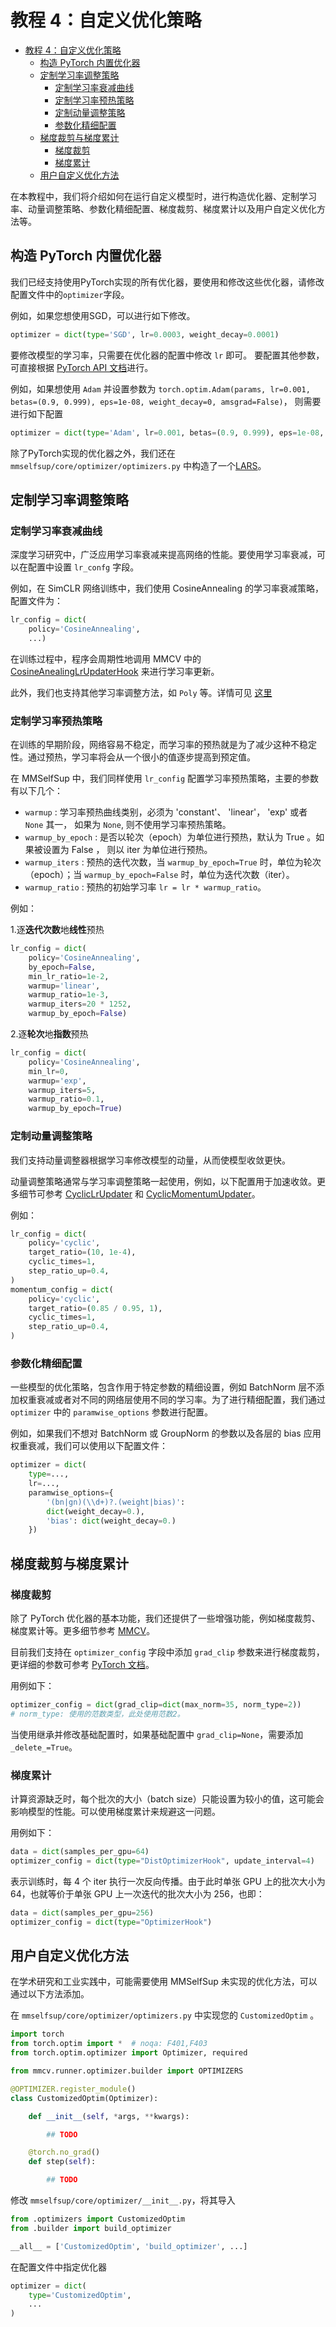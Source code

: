 # 教程 4：自定义优化策略

- [教程 4：自定义优化策略](#%E6%95%99%E7%A8%8B-4%EF%BC%9A%E8%87%AA%E5%AE%9A%E4%B9%89%E4%BC%98%E5%8C%96%E7%AD%96%E7%95%A5)
  - [构造 PyTorch 内置优化器](#%E6%9E%84%E9%80%A0-pytorch-%E5%86%85%E7%BD%AE%E4%BC%98%E5%8C%96%E5%99%A8)
  - [定制学习率调整策略](#%E5%AE%9A%E5%88%B6%E5%AD%A6%E4%B9%A0%E7%8E%87%E8%B0%83%E6%95%B4%E7%AD%96%E7%95%A5)
    - [定制学习率衰减曲线](#%E5%AE%9A%E5%88%B6%E5%AD%A6%E4%B9%A0%E7%8E%87%E8%A1%B0%E5%87%8F%E6%9B%B2%E7%BA%BF)
    - [定制学习率预热策略](#%E5%AE%9A%E5%88%B6%E5%AD%A6%E4%B9%A0%E7%8E%87%E9%A2%84%E7%83%AD%E7%AD%96%E7%95%A5)
    - [定制动量调整策略](#%E5%AE%9A%E5%88%B6%E5%8A%A8%E9%87%8F%E8%B0%83%E6%95%B4%E7%AD%96%E7%95%A5)
    - [参数化精细配置](#%E5%8F%82%E6%95%B0%E5%8C%96%E7%B2%BE%E7%BB%86%E9%85%8D%E7%BD%AE)
  - [梯度裁剪与梯度累计](#%E6%A2%AF%E5%BA%A6%E8%A3%81%E5%89%AA%E4%B8%8E%E6%A2%AF%E5%BA%A6%E7%B4%AF%E8%AE%A1)
    - [梯度裁剪](#%E6%A2%AF%E5%BA%A6%E8%A3%81%E5%89%AA)
    - [梯度累计](#%E6%A2%AF%E5%BA%A6%E7%B4%AF%E8%AE%A1)
  - [用户自定义优化方法](#%E7%94%A8%E6%88%B7%E8%87%AA%E5%AE%9A%E4%B9%89%E4%BC%98%E5%8C%96%E6%96%B9%E6%B3%95)

在本教程中，我们将介绍如何在运行自定义模型时，进行构造优化器、定制学习率、动量调整策略、参数化精细配置、梯度裁剪、梯度累计以及用户自定义优化方法等。

## 构造 PyTorch 内置优化器

我们已经支持使用PyTorch实现的所有优化器，要使用和修改这些优化器，请修改配置文件中的`optimizer`字段。

例如，如果您想使用SGD，可以进行如下修改。

```python
optimizer = dict(type='SGD', lr=0.0003, weight_decay=0.0001)
```

要修改模型的学习率，只需要在优化器的配置中修改 `lr` 即可。 要配置其他参数，可直接根据 [PyTorch API 文档](https://pytorch.org/docs/stable/optim.html?highlight=optim#module-torch.optim)进行。

例如，如果想使用 `Adam` 并设置参数为 `torch.optim.Adam(params, lr=0.001, betas=(0.9, 0.999), eps=1e-08, weight_decay=0, amsgrad=False)`， 则需要进行如下配置

```python
optimizer = dict(type='Adam', lr=0.001, betas=(0.9, 0.999), eps=1e-08, weight_decay=0, amsgrad=False)
```

除了PyTorch实现的优化器之外，我们还在 `mmselfsup/core/optimizer/optimizers.py` 中构造了一个[LARS](https://arxiv.org/abs/1708.03888)。

## 定制学习率调整策略

### 定制学习率衰减曲线

深度学习研究中，广泛应用学习率衰减来提高网络的性能。要使用学习率衰减，可以在配置中设置 `lr_confg` 字段。

例如，在 SimCLR 网络训练中，我们使用 CosineAnnealing 的学习率衰减策略，配置文件为：

```python
lr_config = dict(
    policy='CosineAnnealing',
    ...)
```

在训练过程中，程序会周期性地调用 MMCV 中的 [CosineAnealingLrUpdaterHook](https://github.com/open-mmlab/mmcv/blob/f48241a65aebfe07db122e9db320c31b685dc674/mmcv/runner/hooks/lr_updater.py#L227) 来进行学习率更新。

此外，我们也支持其他学习率调整方法，如 `Poly` 等。详情可见 [这里](https://github.com/open-mmlab/mmcv/blob/f48241a65aebfe07db122e9db320c31b685dc674/mmcv/runner/hooks/lr_updater.py)

### 定制学习率预热策略

在训练的早期阶段，网络容易不稳定，而学习率的预热就是为了减少这种不稳定性。通过预热，学习率将会从一个很小的值逐步提高到预定值。

在 MMSelfSup 中，我们同样使用 `lr_config` 配置学习率预热策略，主要的参数有以下几个：

- `warmup` : 学习率预热曲线类别，必须为 'constant'、 'linear'， 'exp' 或者 `None` 其一， 如果为 `None`, 则不使用学习率预热策略。
- `warmup_by_epoch` : 是否以轮次（epoch）为单位进行预热，默认为 True 。如果被设置为 False ， 则以 iter 为单位进行预热。
- `warmup_iters` : 预热的迭代次数，当 `warmup_by_epoch=True` 时，单位为轮次（epoch）；当 `warmup_by_epoch=False` 时，单位为迭代次数（iter）。
- `warmup_ratio` : 预热的初始学习率 `lr = lr * warmup_ratio`。

例如：

1.逐**迭代次数**地**线性**预热

```python
lr_config = dict(
    policy='CosineAnnealing',
    by_epoch=False,
    min_lr_ratio=1e-2,
    warmup='linear',
    warmup_ratio=1e-3,
    warmup_iters=20 * 1252,
    warmup_by_epoch=False)
```

2.逐**轮次**地**指数**预热

```python
lr_config = dict(
    policy='CosineAnnealing',
    min_lr=0,
    warmup='exp',
    warmup_iters=5,
    warmup_ratio=0.1,
    warmup_by_epoch=True)
```

### 定制动量调整策略

我们支持动量调整器根据学习率修改模型的动量，从而使模型收敛更快。

动量调整策略通常与学习率调整策略一起使用，例如，以下配置用于加速收敛。更多细节可参考 [CyclicLrUpdater](https://github.com/open-mmlab/mmcv/blob/f48241a65aebfe07db122e9db320c31b685dc674/mmcv/runner/hooks/lr_updater.py#L327) 和 [CyclicMomentumUpdater](https://github.com/open-mmlab/mmcv/blob/f48241a65aebfe07db122e9db320c31b685dc674/mmcv/runner/hooks/momentum_updater.py#L130)。

例如：

```python
lr_config = dict(
    policy='cyclic',
    target_ratio=(10, 1e-4),
    cyclic_times=1,
    step_ratio_up=0.4,
)
momentum_config = dict(
    policy='cyclic',
    target_ratio=(0.85 / 0.95, 1),
    cyclic_times=1,
    step_ratio_up=0.4,
)
```

### 参数化精细配置

一些模型的优化策略，包含作用于特定参数的精细设置，例如 BatchNorm 层不添加权重衰减或者对不同的网络层使用不同的学习率。为了进行精细配置，我们通过 `optimizer` 中的 `paramwise_options` 参数进行配置。

例如，如果我们不想对 BatchNorm 或 GroupNorm 的参数以及各层的 bias 应用权重衰减，我们可以使用以下配置文件：

```python
optimizer = dict(
    type=...,
    lr=...,
    paramwise_options={
        '(bn|gn)(\\d+)?.(weight|bias)':
        dict(weight_decay=0.),
        'bias': dict(weight_decay=0.)
    })
```

## 梯度裁剪与梯度累计

### 梯度裁剪

除了 PyTorch 优化器的基本功能，我们还提供了一些增强功能，例如梯度裁剪、梯度累计等。更多细节参考 [MMCV](https://github.com/open-mmlab/mmcv/blob/master/mmcv/runner/hooks/optimizer.py)。

目前我们支持在 `optimizer_config` 字段中添加 `grad_clip` 参数来进行梯度裁剪，更详细的参数可参考 [PyTorch 文档](https://pytorch.org/docs/stable/generated/torch.nn.utils.clip_grad_norm_.html)。

用例如下：

```python
optimizer_config = dict(grad_clip=dict(max_norm=35, norm_type=2))
# norm_type: 使用的范数类型，此处使用范数2。
```

当使用继承并修改基础配置时，如果基础配置中 `grad_clip=None`，需要添加 `_delete_=True`。

### 梯度累计

计算资源缺乏时，每个批次的大小（batch size）只能设置为较小的值，这可能会影响模型的性能。可以使用梯度累计来规避这一问题。

用例如下：

```python
data = dict(samples_per_gpu=64)
optimizer_config = dict(type="DistOptimizerHook", update_interval=4)
```

表示训练时，每 4 个 iter 执行一次反向传播。由于此时单张 GPU 上的批次大小为 64，也就等价于单张 GPU 上一次迭代的批次大小为 256，也即：

```python
data = dict(samples_per_gpu=256)
optimizer_config = dict(type="OptimizerHook")
```

## 用户自定义优化方法

在学术研究和工业实践中，可能需要使用 MMSelfSup 未实现的优化方法，可以通过以下方法添加。

在 `mmselfsup/core/optimizer/optimizers.py` 中实现您的 `CustomizedOptim` 。

```python
import torch
from torch.optim import *  # noqa: F401,F403
from torch.optim.optimizer import Optimizer, required

from mmcv.runner.optimizer.builder import OPTIMIZERS

@OPTIMIZER.register_module()
class CustomizedOptim(Optimizer):

    def __init__(self, *args, **kwargs):

        ## TODO

    @torch.no_grad()
    def step(self):

        ## TODO
```

修改 `mmselfsup/core/optimizer/__init__.py`，将其导入

```python
from .optimizers import CustomizedOptim
from .builder import build_optimizer

__all__ = ['CustomizedOptim', 'build_optimizer', ...]
```

在配置文件中指定优化器

```python
optimizer = dict(
    type='CustomizedOptim',
    ...
)
```

